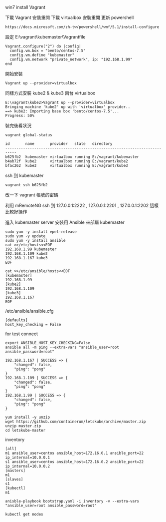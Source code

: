 win7 install Vagrant

下載 Vagrant 安裝重開
下載 virtualbox 安裝重開
更新 powershell 

```
https://docs.microsoft.com/zh-tw/powershell/wmf/5.1/install-configure
```

設定 
E:\vagrant\kubemaster\Vagrantfile
```
Vagrant.configure("2") do |config|
  config.vm.box = "bento/centos-7.5"
  config.vm.define "kubemaster"
  config.vm.network "private_network", ip: "192.168.1.99"
end
```

開始安裝
```
Vagrant up --provider=virtualbox
```

同樣方式安裝 kube2 & kube3 兩台 virtualbox 
```
E:\vagrant\kube2>Vagrant up --provider=virtualbox
Bringing machine 'kube2' up with 'virtualbox' provider..
==> kube2: Importing base box 'bento/centos-7.5'...
Progress: 50%
```

裝完後看狀況
```
vagrant global-status
```

```
id       name       provider   state   directory
---------------------------------------------------------------------------
b625fb2  kubemaster virtualbox running E:/vagrant/kubemaster
b4ab72f  kube2      virtualbox running E:/vagrant/kube2
bfac262  kube3      virtualbox running E:/vagrant/kube3
```
ssh 到 kubemaster
```
vagrant ssh b625fb2
``` 
改一下 vagrant 帳號的密碼

利用 mRemoteNG ssh 到 127.0.0.1:2222 , 127.0.0.1:2201 , 127.0.0.1:2202 這樣比較好操作

進入 kubemaster server  安裝用 Ansible 來部屬 kubemaster 
```
sudo yum -y install epel-release
sudo yum -y update
sudo yum -y install ansible
cat >>/etc/hosts<<EOF
192.168.1.99 kubemaster
192.168.1.109 kube2
192.168.1.167 kube3
EOF
```

```
cat >>/etc/ansible/hosts<<EOF
[kubemaster]
192.168.1.99
[kube2]
192.168.1.109
[kube3]
192.168.1.167
EOF
```

/etc/ansible/ansible.cfg
```
[defaults]
host_key_checking = False
```

for test connect
```
export ANSIBLE_HOST_KEY_CHECKING=False
ansible all -m ping --extra-vars "ansible_user=root ansible_password=root"
```

```
192.168.1.167 | SUCCESS => {
    "changed": false,
    "ping": "pong"
}
192.168.1.109 | SUCCESS => {
    "changed": false,
    "ping": "pong"
}
192.168.1.99 | SUCCESS => {
    "changed": false,
    "ping": "pong"
}
```

```
yum install -y unzip
wget https://github.com/containerum/letskube/archive/master.zip
unzip master.zip
cd letskube-master
```

inventory
```
[all]
m1 ansible_user=centos ansible_host=172.16.0.1 ansible_port=22 ip_internal=10.0.0.1
s1 ansible_user=centos ansible_host=172.16.0.2 ansible_port=22 ip_internal=10.0.0.2
[masters]
m1
[slaves]
s1
[kubectl]
m1
```

```
anisble-playbook bootstrap.yaml -i inventory -v --extra-vars "ansible_user=root ansible_password=root" 
```

```
kubectl get nodes
```
